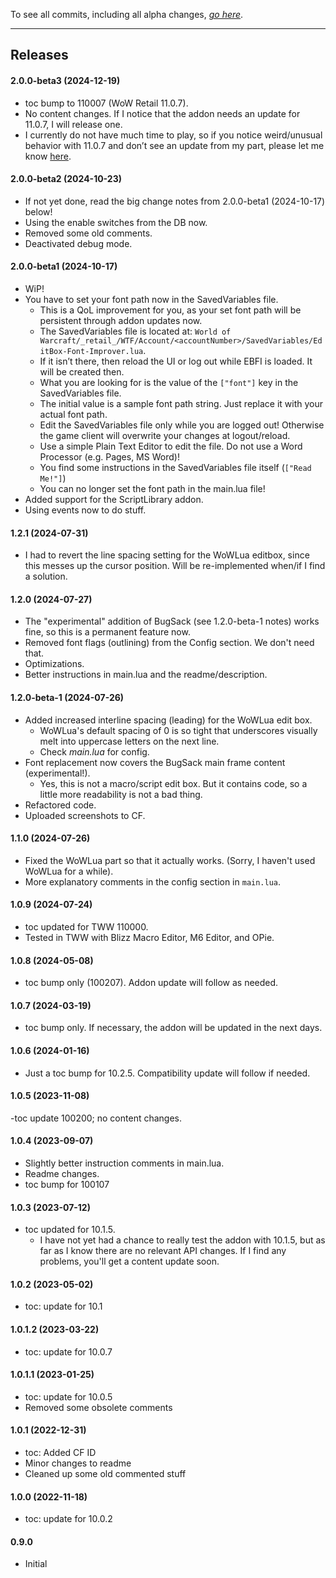 To see all commits, including all alpha changes, [*go here*](https://github.com/tflo/EditBox-Font-Improver/commits/master/).

---

## Releases

#### 2.0.0-beta3 (2024-12-19)

- toc bump to 110007 (WoW Retail 11.0.7).
- No content changes. If I notice that the addon needs an update for 11.0.7, I will release one.
- I currently do not have much time to play, so if you notice weird/unusual behavior with 11.0.7 and don’t see an update from my part, please let me know [here](https://github.com/tflo/EditBox-Font-Improver/issues).

#### 2.0.0-beta2 (2024-10-23)

- If not yet done, read the big change notes from 2.0.0-beta1 (2024-10-17) below!
- Using the enable switches from the DB now.
- Removed some old comments.
- Deactivated debug mode.

#### 2.0.0-beta1 (2024-10-17)

- WiP!
- You have to set your font path now in the SavedVariables file.
    - This is a QoL improvement for you, as your set font path will be persistent through addon updates now.
    - The SavedVariables file is located at: `World of Warcraft/_retail_/WTF/Account/<accountNumber>/SavedVariables/EditBox-Font-Improver.lua`.
    - If it isn’t there, then reload the UI or log out while EBFI is loaded. It will be created then.
    - What you are looking for is the value of the `["font"]` key in the SavedVariables file.
    - The initial value is a sample font path string. Just replace it with your actual font path.
    - Edit the SavedVariables file only while you are logged out! Otherwise the game client will overwrite your changes at logout/reload.
    - Use a simple Plain Text Editor to edit the file. Do not use a Word Processor (e.g. Pages, MS Word)!
    - You find some instructions in the SavedVariables file itself (`["Read Me!"]`)
    - You can no longer set the font path in the main.lua file!
- Added support for the ScriptLibrary addon.
- Using events now to do stuff.

#### 1.2.1 (2024-07-31)

- I had to revert the line spacing setting for the WoWLua editbox, since this messes up the cursor position. Will be re-implemented when/if I find a solution.

#### 1.2.0 (2024-07-27)

- The "experimental" addition of BugSack (see 1.2.0-beta-1 notes) works fine, so this is a permanent feature now.
- Removed font flags (outlining) from the Config section. We don't need that.
- Optimizations.
- Better instructions in main.lua and the readme/description.

#### 1.2.0-beta-1 (2024-07-26)

- Added increased interline spacing (leading) for the WoWLua edit box.
    - WoWLua's default spacing of 0 is so tight that underscores visually melt into uppercase letters on the next line.
    - Check *main.lua* for config.
- Font replacement now covers the BugSack main frame content (experimental!).
    - Yes, this is not a macro/script edit box. But it contains code, so a little more readability is not a bad thing.
- Refactored code.
- Uploaded screenshots to CF.

#### 1.1.0 (2024-07-26)

- Fixed the WoWLua part so that it actually works. (Sorry, I haven't used WoWLua for a while).
- More explanatory comments in the config section in `main.lua`.

#### 1.0.9 (2024-07-24)

- toc updated for TWW 110000.
- Tested in TWW with Blizz Macro Editor, M6 Editor, and OPie.

#### 1.0.8 (2024-05-08)

- toc bump only (100207). Addon update will follow as needed.

#### 1.0.7 (2024-03-19)

- toc bump only. If necessary, the addon will be updated in the next days.

#### 1.0.6 (2024-01-16)

- Just a toc bump for 10.2.5. Compatibility update will follow if needed.

#### 1.0.5 (2023-11-08)

-toc update 100200; no content changes.

#### 1.0.4 (2023-09-07)

- Slightly better instruction comments in main.lua.
- Readme changes.
- toc bump for 100107

#### 1.0.3 (2023-07-12)

- toc updated for 10.1.5.
  - I have not yet had a chance to really test the addon with 10.1.5, but as far as I know there are no relevant API changes. If I find any problems, you'll get a content update soon.

#### 1.0.2 (2023-05-02)

- toc: update for 10.1

#### 1.0.1.2 (2023-03-22)

- toc: update for 10.0.7

#### 1.0.1.1 (2023-01-25)

- toc: update for 10.0.5
- Removed some obsolete comments

#### 1.0.1 (2022-12-31)

- toc: Added CF ID
- Minor changes to readme
- Cleaned up some old commented stuff

#### 1.0.0 (2022-11-18)

- toc: update for 10.0.2

#### 0.9.0

- Initial
